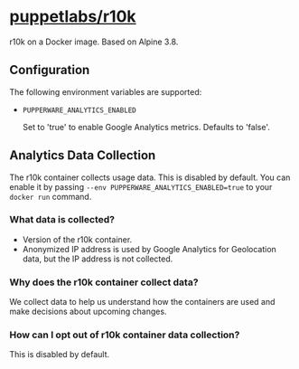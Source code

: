 # [puppetlabs/r10k](https://github.com/puppetlabs/r10k)

r10k on a Docker image. Based on Alpine 3.8.

## Configuration

The following environment variables are supported:

- `PUPPERWARE_ANALYTICS_ENABLED`

  Set to 'true' to enable Google Analytics metrics. Defaults to 'false'.

## Analytics Data Collection

The r10k container collects usage data. This is disabled by default. You can enable it by passing `--env PUPPERWARE_ANALYTICS_ENABLED=true`
to your `docker run` command.

### What data is collected?
* Version of the r10k container.
* Anonymized IP address is used by Google Analytics for Geolocation data, but the IP address is not collected.

### Why does the r10k container collect data?

We collect data to help us understand how the containers are used and make decisions about upcoming changes.

### How can I opt out of r10k container data collection?

This is disabled by default.
